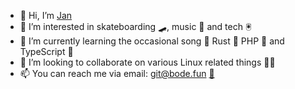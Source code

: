- 👋 Hi, I’m [Jan](https://www.bode.fun)
- 👀 I’m interested in skateboarding 🛹, music 🎸 and tech 🖲️
- 🌱 I’m currently learning the occasional song 🎵 Rust 🦀 PHP 🐘 and TypeScript 📝
- 💞️ I’m looking to collaborate on various Linux related things 🐧😸
- 📫 You can reach me via email: <git@bode.fun> [💌](mailto:git@bode.fun)

<!---
bode-fun/bode-fun is a ✨ special ✨ repository because its `README.md` (this file) appears on your GitHub profile.
You can click the Preview link to take a look at your changes.
--->
